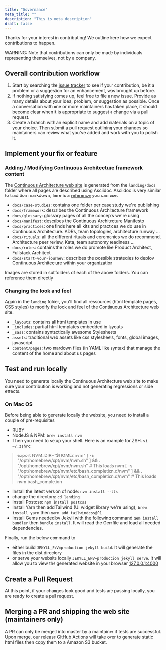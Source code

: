 ```yaml
---
title: "Governance"
meta_title: ""
description: "This is meta description"
draft: false
---
```


Thanks for your interest in contributing! We outline here how we expect contributions to happen.

WARNING: Note that contributions can only be made by individuals representing themselves, not by a company.

## Overall contribution workflow

1. Start by searching the [issue tracker](https://github.com/michelin/Continuous-Architecture-Toolkit/issues) to see if your contribution, be it a problem or a suggestion for an enhancement, was brought up before.
2. If nothing satisfying comes up, feel free to file a new issue. Provide as many details about your idea, problem, or suggestion as possible. Once a conversation with one or more maintainers has taken place, it should become clear when it is appropriate to suggest a change via a pull request.
3. Create a branch with an explicit name and add materials on a topic of your choice. Then submit a pull request outlining your changes so maintainers can review what you've added and work with you to polish it.

## Implement your fix or feature

### Adding / Modifying Continuous Architecture framework content

The [Continuous Architecture web site](https://continuous-architecture.org) is generated from the `landing/docs` folder where all pages are described using Asciidoc. Asciidoc is very similar to tradition markdown, here is a [reference](https://docs.asciidoctor.org/asciidoc/latest/syntax-quick-reference/) you can use.

* `docs/case-studies`: contains one folder per case study we're publishing
* `docs/framework`: describes the Continuous Architecture framework
* `docs/glossary`: glossary pages of all the concepts we're using
* `docs/manifest`: describes the Continuous Architecture Manifesto
* `docs/practices`: one finds here all kits and practices we do use in Continuous Architecture. ADRs, team topologies, architecture runway ...
* `docs/rituals`: all the different rituals and ceremonies we do recommend. Architecture peer review, Kata, team autonomy readiness ...
* `docs/roles`: contains the roles we do promote like Product Architect, Fullstack Architect
* `docs/start-your-journey`: describes the possible strategies to deploy Continuous Architecture within your organization

Images are stored in subfolders of each of the above folders. You can reference them directly 

### Changing the look and feel

Again in the `landing` folder, you'll find all ressources (html template pages, CSS styles) to modify the look and feel of the Continuous Architecture web site.

* `_layouts`: contains all html templates in use 
* `_includes`: partial html templates embedded in layouts
* `_sass`: contains syntactically awesome Stylesheets
* `assets`: traditional web assets like css stylesheets, fonts, global images, javascript 
* `content/pages`: two mardown files (in YAML like syntax) that manage the content of the home and about us pages

## Test and run locally

You need to generate locally the Continuous Architecture web site to make sure your contribution is working and not generating regressions or side effects.

### On Mac OS

Before being able to generate locally the website, you need to install a couple of pre-requisites

* RUBY
* NodeJS & NPM: `brew install nvm`
* Then you need to setup your shell. Here is an example for ZSH. `vi ~/.zshrc`:

>export NVM_DIR="$HOME/.nvm"
  [ -s "/opt/homebrew/opt/nvm/nvm.sh" ] && \. "/opt/homebrew/opt/nvm/nvm.sh"  # This loads nvm
  [ -s "/opt/homebrew/opt/nvm/etc/bash_completion.d/nvm" ] && \. "/opt/homebrew/opt/nvm/etc/bash_completion.d/nvm"  # This loads nvm bash_completion

* Install the latest version of node: `nvm install --lts`
* change the directory: `cd landing`
* Install Postcss: `npm install postcss`
* Install Yarn then add Tailwind (UI widget library we're using), `brew install yarn` then `yarn add tailwindcss@^1`
* Install Gems needed by Jekyll with the following command `gem install bundler` then `bundle install`. It will read the Gemfile and load all needed dependencies.

Finally, run the below command to 

* either build `JEKYLL_ENV=production jekyll build`. It will generate the files in the dist directory
* or serve your website locally `JEKYLL_ENV=production jekyll serve`. It will allow you to view the generated website in your browser [127.0.0.1:4000](http://127.0.0.1:4000)

## Create a Pull Request

At this point, if your changes look good and tests are passing locally, you are ready to create a pull request.

## Merging a PR and shipping the web site (maintainers only)

A PR can only be merged into master by a maintainer if tests are successful. Upon merge, our release GitHub Actions will take over to generate static html files then copy them to a Amazon S3 bucket.

